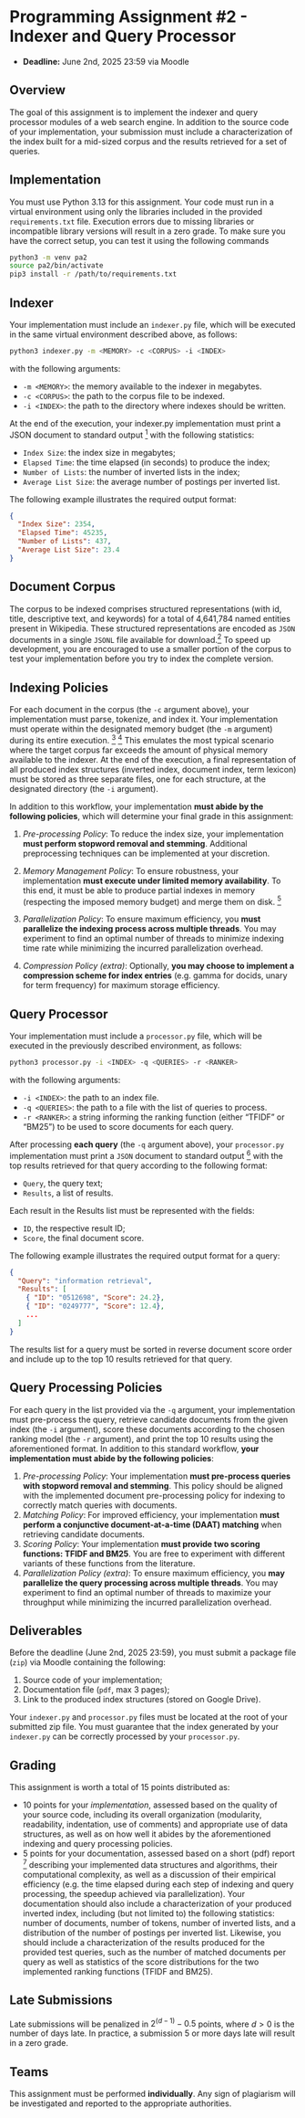# Programming Assignment #2 - Indexer and Query Processor

- **Deadline:** June 2nd, 2025 23:59 via Moodle

## Overview

The goal of this assignment is to implement the indexer and query processor modules of a web search engine. In addition to the source code of your implementation, your submission must include a characterization of the index built for a mid-sized corpus and the results retrieved for a set of queries.

## Implementation

You must use Python 3.13 for this assignment. Your code must run in a virtual environment using only the libraries included in the provided `requirements.txt` file. Execution errors due to missing libraries or incompatible library versions will result in a zero grade. To make sure you have the correct setup, you can test it using the following commands

```bash
python3 -m venv pa2
source pa2/bin/activate
pip3 install -r /path/to/requirements.txt
```

## Indexer

Your implementation must include an `indexer.py` file, which will be executed in the same virtual environment described above, as follows:

```bash
python3 indexer.py -m <MEMORY> -c <CORPUS> -i <INDEX>
```

with the following arguments:

- `-m <MEMORY>`: the memory available to the indexer in megabytes.
- `-c <CORPUS>`: the path to the corpus file to be indexed.
- `-i <INDEX>`: the path to the directory where indexes should be written.

At the end of the execution, your indexer.py implementation must print a JSON document to standard output [$^1$][Note_1] with the following statistics:

- `Index Size`: the index size in megabytes;
- `Elapsed Time`: the time elapsed (in seconds) to produce the index;
- `Number of Lists`: the number of inverted lists in the index;
- `Average List Size`: the average number of postings per inverted list.

The following example illustrates the required output format:

```json
{
  "Index Size": 2354,
  "Elapsed Time": 45235,
  "Number of Lists": 437,
  "Average List Size": 23.4
}
```

## Document Corpus

The corpus to be indexed comprises structured representations (with id, title, descriptive text, and keywords) for a total of 4,641,784 named entities present in Wikipedia. These structured representations are encoded as `JSON` documents in a single `JSONL` file available for download.[$^2$][Note_2] To speed up development, you are encouraged to use a smaller portion of the corpus to test your implementation before you try to index the complete version.

## Indexing Policies

For each document in the corpus (the `-c` argument above), your implementation must parse, tokenize, and index it. Your implementation must operate within the designated memory budget (the `-m` argument) during its entire execution. [$^3$][Note_3] [$^4$][Note_4] This emulates the most typical scenario where the target corpus far exceeds the amount of physical memory available to the indexer. At the end of the execution, a final representation of all produced index structures (inverted index, document index, term lexicon) must be stored as three separate files, one for each structure, at the designated directory (the `-i` argument).

In addition to this workflow, your implementation **must abide by the following policies**, which will determine your final grade in this assignment:

1. _Pre-processing Policy_: To reduce the index size, your implementation **must perform stopword removal and stemming**. Additional preprocessing techniques can be implemented at your discretion.

2. _Memory Management Policy_: To ensure robustness, your implementation **must execute under limited memory availability**. To this end, it must be able to produce partial indexes in memory (respecting the imposed memory budget) and merge them on disk. [$^5$][Note_5]

3. _Parallelization Policy_: To ensure maximum efficiency, you **must parallelize the indexing process across multiple threads**. You may experiment to find an optimal number of threads to minimize indexing time rate while minimizing the incurred parallelization overhead.

4. _Compression Policy (extra)_: Optionally, **you may choose to implement a compression scheme for index entries** (e.g. gamma for docids, unary for term frequency) for maximum storage efficiency.

[Note_1]: https://en.wikipedia.org/wiki/Standard_streams#Standard_output_(stdout)
[Note_2]: https://www.kaggle.com/datasets/rodrygo/entities

[Note_3]: <> "The memory limit will be strictly enforced during grading. If your program exceeds it, it may be automatically terminated with an out-of-memory (OOM) error. To prevent this, use `psutil.Process(os.getpid()).memory_info().rss` to monitor your current memory usage (in bytes), and offload partial indexes to disk before allocating more memory as needed."

[Note_4]: <> "Note that the memory budget refers to the total memory available to your implementation, not only to the memory needed to store the actual index structures. As a reference lower bound, assume your implementation will be tested with `-m 1024`."

[Note_5]: https://en.wikipedia.org/wiki/External_sorting#External_merge_sort

## Query Processor

Your implementation must include a `processor.py` file, which will be executed in the previously described environment, as follows:

```bash
python3 processor.py -i <INDEX> -q <QUERIES> -r <RANKER>
```

with the following arguments:

- `-i <INDEX>`: the path to an index file.
- `-q <QUERIES>`: the path to a file with the list of queries to process.
- `-r <RANKER>`: a string informing the ranking function (either “TFIDF” or “BM25”) to be used to score documents for each query.

After processing **each query** (the `-q` argument above), your `processor.py`
implementation must print a `JSON` document to standard output [$^6$][Note_6] with the top
results retrieved for that query according to the following format:

- `Query`, the query text;
- `Results`, a list of results.

Each result in the Results list must be represented with the fields:

- `ID`, the respective result ID;
- `Score`, the final document score.

The following example illustrates the required output format for a query:

```json
{
  "Query": "information retrieval",
  "Results": [
    { "ID": "0512698", "Score": 24.2},
    { "ID": "0249777", "Score": 12.4},
    ...
  ]
}
```

[Note_6]: https://en.wikipedia.org/wiki/Standard_streams#Standard_output_(stdout)

The results list for a query must be sorted in reverse document score order and include up to the top 10 results retrieved for that query.

## Query Processing Policies

For each query in the list provided via the `-q` argument, your implementation must pre-process the query, retrieve candidate documents from the given index (the `-i` argument), score these documents according to the chosen ranking model (the `-r` argument), and print the top 10 results using the aforementioned format. In addition to this standard workflow, **your implementation must abide by the following policies**:

1. _Pre-processing Policy_: Your implementation **must pre-process queries with stopword removal and stemming**. This policy should be aligned with the implemented document pre-processing policy for indexing to correctly match queries with documents.
2. _Matching Policy_: For improved efficiency, your implementation **must perform a conjunctive document-at-a-time (DAAT) matching** when retrieving candidate documents.
3. _Scoring Policy_: Your implementation **must provide two scoring functions: TFIDF and BM25**. You are free to experiment with different variants of these functions from the literature.
4. _Parallelization Policy (extra)_: To ensure maximum efficiency, you **may parallelize the query processing across multiple threads**. You may experiment to find an optimal number of threads to maximize your throughput while minimizing the incurred parallelization overhead.

## Deliverables

Before the deadline (June 2nd, 2025 23:59), you must submit a package file (`zip`) via Moodle containing the following:

1. Source code of your implementation;
2. Documentation file (`pdf`, max 3 pages);
3. Link to the produced index structures (stored on Google Drive).

Your `indexer.py` and `processor.py` files must be located at the root of your submitted zip file. You must guarantee that the index generated by your `indexer.py` can be correctly processed by your `processor.py`.

## Grading

This assignment is worth a total of 15 points distributed as:

- 10 points for your _implementation_, assessed based on the quality of your source code, including its overall organization (modularity, readability, indentation, use of comments) and appropriate use of data structures, as well as on how well it abides by the aforementioned indexing and query processing policies.
- 5 points for your documentation, assessed based on a short (pdf) report [$^7$][Note_7] describing your implemented data structures and algorithms, their computational complexity, as well as a discussion of their empirical efficiency (e.g. the time elapsed during each step of indexing and query processing, the speedup achieved via parallelization). Your documentation should also include a characterization of your produced inverted index, including (but not limited to) the following statistics: number of documents, number of tokens, number of inverted lists, and a distribution of the number of postings per inverted list. Likewise, you should include a characterization of the results produced for the provided test queries, such as the number of matched documents per query as well as statistics of the score distributions for the two implemented ranking functions (TFIDF and BM25).

[Note_7]: https://portalparts.acm.org/hippo/latex_templates/acmart-primary.zip "Your documentation should be no longer than 3 pages and use the ACM LATEX template (sample-sigconf.tex)"

## Late Submissions

Late submissions will be penalized in $2^{(d-1)} - 0.5$ points, where $d > 0$ is the number of days late. In practice, a submission 5 or more days late will result in a zero grade.

## Teams

This assignment must be performed **individually**. Any sign of plagiarism will be investigated and reported to the appropriate authorities.
